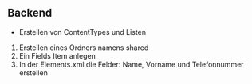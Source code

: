 ## Backend

* Erstellen von ContentTypes und Listen
1. Erstellen eines Ordners namens shared
2. Ein Fields Item anlegen
3. In der Elements.xml die Felder: Name, Vorname und Telefonnummer erstellen

<Field ID="{de68aad5-05e5-4b8d-bf27-9997e8df1d7b}"
    Name="phonebook"
    StaticName="phonebook"
    DisplayName="telefonnummer"
    Type="Number"
    Required="TRUE"
    Group="phonebook publishing"
    RichText="FALSE"
    DisplaceOnUpgrade="TRUE">
  </Field>